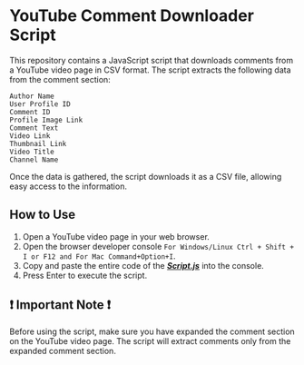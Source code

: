 # YouTube Comment Downloader Script
This repository contains a JavaScript script that downloads comments from a YouTube video page in CSV format. The script extracts the following data from the comment section:
```
Author Name
User Profile ID
Comment ID
Profile Image Link
Comment Text
Video Link
Thumbnail Link
Video Title
Channel Name
```

Once the data is gathered, the script downloads it as a CSV file, allowing easy access to the information.

## How to Use
1. Open a YouTube video page in your web browser.
2. Open the browser developer console `For Windows/Linux Ctrl + Shift + I or F12 and For Mac Command+Option+I`.
3. Copy and paste the entire code of the [**_Script.js_**](https://raw.githubusercontent.com/HeinrichWinkel/YouTube-Comment-Downloader-Script/main/script.js) into the console.
4. Press Enter to execute the script.

## ❗ Important Note ❗
Before using the script, make sure you have expanded the comment section on the YouTube video page. The script will extract comments only from the expanded comment section.
